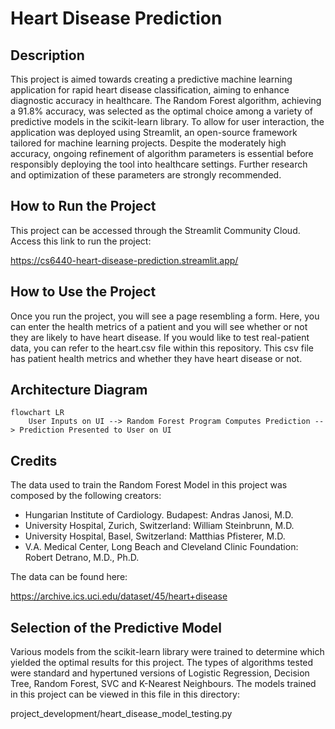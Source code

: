 # Heart Disease Prediction


## Description
This project is aimed towards creating a predictive machine learning application for rapid heart disease classification, aiming to enhance diagnostic accuracy in healthcare. The Random Forest algorithm, achieving a 91.8% accuracy, was selected as the optimal choice among a variety of predictive models in the scikit-learn library. To allow for user interaction, the application was deployed using Streamlit, an open-source framework tailored for machine learning projects. Despite the moderately high accuracy, ongoing refinement of algorithm parameters is essential before responsibly deploying the tool into healthcare settings. Further research and optimization of these parameters are strongly recommended.


## How to Run the Project
This project can be accessed through the Streamlit Community Cloud. Access this link to run the project:

https://cs6440-heart-disease-prediction.streamlit.app/


## How to Use the Project
Once you run the project, you will see a page resembling a form. Here, you can enter the health metrics of a patient and you will see whether or not they are likely to have heart disease. If you would like to test real-patient data, you can refer to the heart.csv file within this repository. This csv file has patient health metrics and whether they have heart disease or not.


## Architecture Diagram
```mermaid
flowchart LR
    User Inputs on UI --> Random Forest Program Computes Prediction --> Prediction Presented to User on UI
```




## Credits
The data used to train the Random Forest Model in this project was composed by the following creators:
* Hungarian Institute of Cardiology. Budapest: Andras Janosi, M.D.
* University Hospital, Zurich, Switzerland: William Steinbrunn, M.D.
* University Hospital, Basel, Switzerland: Matthias Pfisterer, M.D.
* V.A. Medical Center, Long Beach and Cleveland Clinic Foundation: Robert Detrano, M.D., Ph.D.

The data can be found here:

https://archive.ics.uci.edu/dataset/45/heart+disease


## Selection of the Predictive Model
Various models from the scikit-learn library were trained to determine which yielded the optimal results for this project. The types of algorithms tested were standard and hypertuned versions of Logistic Regression, Decision Tree, Random Forest, SVC and K-Nearest Neighbours. The models trained in this project can be viewed in this file in this directory:

project_development/heart_disease_model_testing.py
